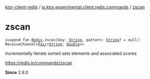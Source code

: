 [ktor-client-redis](../index.md) / [io.ktor.experimental.client.redis.commands](index.md) / [zscan](./zscan.md)

# zscan

`suspend fun `[`Redis`](../io.ktor.experimental.client.redis/-redis/index.md)`.zscan(key: `[`String`](https://kotlinlang.org/api/latest/jvm/stdlib/kotlin/-string/index.html)`, pattern: `[`String`](https://kotlinlang.org/api/latest/jvm/stdlib/kotlin/-string/index.html)`? = null): ReceiveChannel<`[`Pair`](https://kotlinlang.org/api/latest/jvm/stdlib/kotlin/-pair/index.html)`<`[`String`](https://kotlinlang.org/api/latest/jvm/stdlib/kotlin/-string/index.html)`, `[`Double`](https://kotlinlang.org/api/latest/jvm/stdlib/kotlin/-double/index.html)`>>`

Incrementally iterate sorted sets elements and associated scores

https://redis.io/commands/zscan

**Since**
2.8.0


